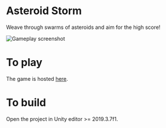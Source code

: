 # Asteroid Storm
Weave through swarms of asteroids and aim for the high score!

![Gameplay screenshot](screenshot.png)

# To play
The game is hosted [here](https://labs.steakscorp.org/asteroid-storm).

# To build
Open the project in Unity editor >= 2019.3.7f1.
